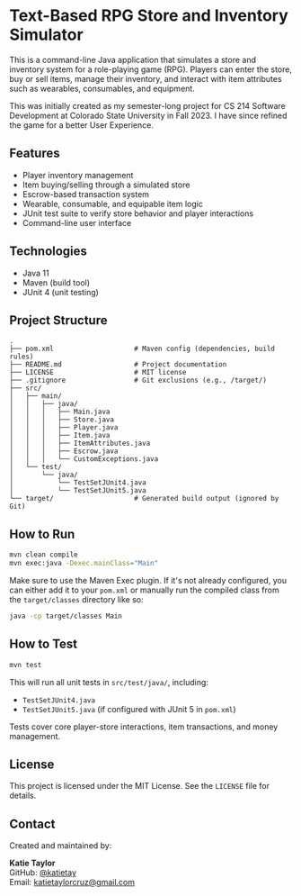 # Text-Based RPG Store and Inventory Simulator

This is a command-line Java application that simulates a store and inventory system for a role-playing game (RPG). Players can enter the store, buy or sell items, manage their inventory, and interact with item attributes such as wearables, consumables, and equipment.

This was initially created as my semester-long project for CS 214 Software Development at Colorado State University in Fall 2023. I have since refined the game for a better User Experience.

## Features

- Player inventory management
- Item buying/selling through a simulated store
- Escrow-based transaction system
- Wearable, consumable, and equipable item logic
- JUnit test suite to verify store behavior and player interactions
- Command-line user interface

## Technologies

- Java 11
- Maven (build tool)
- JUnit 4 (unit testing)

## Project Structure

````plaintext
.
├── pom.xml                    # Maven config (dependencies, build rules)
├── README.md                  # Project documentation
├── LICENSE                    # MIT license
├── .gitignore                 # Git exclusions (e.g., /target/)
├── src/
│   ├── main/
│   │   ├── java/
│   │   │   ├── Main.java
│   │   │   ├── Store.java
│   │   │   ├── Player.java
│   │   │   ├── Item.java
│   │   │   ├── ItemAttributes.java
│   │   │   ├── Escrow.java
│   │   │   └── CustomExceptions.java
│   └── test/
│       └── java/
│           └── TestSetJUnit4.java
│           └── TestSetJUnit5.java
└── target/                    # Generated build output (ignored by Git)

```` 

## How to Run

```bash
mvn clean compile
mvn exec:java -Dexec.mainClass="Main"
```
Make sure to use the Maven Exec plugin. If it's not already configured, you can either add it to your ```pom.xml``` or manually run the compiled class from the ```target/classes``` directory like so:
```bash
java -cp target/classes Main
```
## How to Test

```bash
mvn test
```
This will run all unit tests in `src/test/java/`, including:

- `TestSetJUnit4.java`
- `TestSetJUnit5.java` (if configured with JUnit 5 in `pom.xml`)

Tests cover core player-store interactions, item transactions, and money management.

## License

This project is licensed under the MIT License. See the `LICENSE` file for details.

## Contact

Created and maintained by:

**Katie Taylor**  
GitHub: [@katietay](https://github.com/katietay)  
Email: katietaylorcruz@gmail.com
